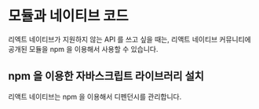 # 모듈과 네이티브 코드

리엑트 네이티브가 지원하지 않는 API 를 쓰고 싶을 때는, 리액트 네이티브 커뮤니티에 공개된 모듈을 npm 을 이용해서 사용할 수 있습니다.

## npm 을 이용한 자바스크립트 라이브러리 설치
리액트 네이티브는 npm 을 이용해서 디펜던시를 관리합니다. 
<!--stackedit_data:
eyJoaXN0b3J5IjpbLTExNDIzMDY3NjUsLTk3NDM0OTE3NSwtMj
A4ODc0NjYxMl19
-->